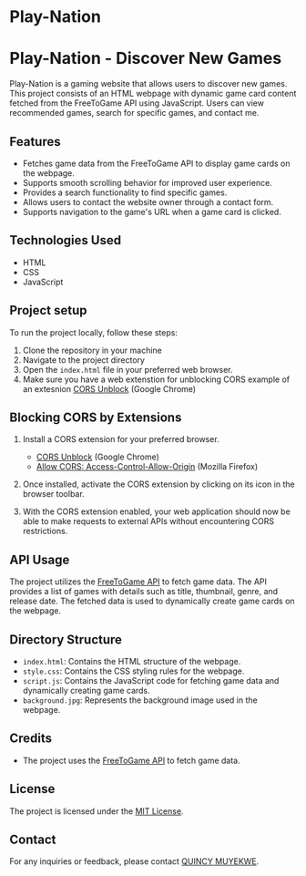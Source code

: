 # Play-Nation

# Play-Nation - Discover New Games

Play-Nation is a gaming website that allows users to discover new games. This project consists of an HTML webpage with dynamic game card content fetched from the FreeToGame API using JavaScript. Users can view recommended games, search for specific games, and contact me.

## Features

- Fetches game data from the FreeToGame API to display game cards on the webpage.
- Supports smooth scrolling behavior for improved user experience.
- Provides a search functionality to find specific games.
- Allows users to contact the website owner through a contact form.
- Supports navigation to the game's URL when a game card is clicked.

## Technologies Used

- HTML
- CSS
- JavaScript

## Project setup

To run the project locally, follow these steps:

1. Clone the repository in your machine
2. Navigate to the project directory
3. Open the `index.html` file in your preferred web browser.
4. Make sure you have a web extenstion for unblocking CORS example of an extesnion [CORS Unblock](https://chrome.google.com/webstore/detail/cors-unblock/lfhmikememgdcahcdlaciloancbhjino) (Google Chrome)

## Blocking CORS by Extensions

1. Install a CORS extension for your preferred browser. 
   - [CORS Unblock](https://chrome.google.com/webstore/detail/cors-unblock/lfhmikememgdcahcdlaciloancbhjino) (Google Chrome)
   - [Allow CORS: Access-Control-Allow-Origin](https://addons.mozilla.org/en-US/firefox/addon/access-control-allow-origin/) (Mozilla Firefox)

2. Once installed, activate the CORS extension by clicking on its icon in the browser toolbar.

3. With the CORS extension enabled, your web application should now be able to make requests to external APIs without encountering CORS restrictions.

## API Usage

The project utilizes the [FreeToGame API](https://www.freetogame.com/api-doc) to fetch game data. The API provides a list of games with details such as title, thumbnail, genre, and release date. The fetched data is used to dynamically create game cards on the webpage.

## Directory Structure

- `index.html`: Contains the HTML structure of the webpage.
- `style.css`: Contains the CSS styling rules for the webpage.
- `script.js`: Contains the JavaScript code for fetching game data and dynamically creating game cards.
- `background.jpg`: Represents the background image used in the webpage.

## Credits

- The project uses the [FreeToGame API](https://www.freetogame.com/api-doc) to fetch game data.

## License

The project is licensed under the [MIT License](LICENSE).

## Contact

For any inquiries or feedback, please contact [QUINCY MUYEKWE](muyekwe11@gmail.com).
